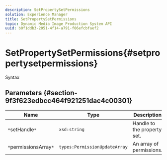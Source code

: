 ```yaml
---
description: SetPropertySetPermissions
solution: Experience Manager
title: SetPropertySetPermissions
topic: Dynamic Media Image Production System API
uuid: b0f1ddb3-2051-4f14-a791-f06efcbfaef2
---
```


# SetPropertySetPermissions{#setpropertysetpermissions}

 Syntax 

## Parameters {#section-9f3f623edbcc464f921251dac4c00301}

|  Name  | Type  | Description  |
|---|---|---|
|  `*`setHandle`*`  | `xsd:string`  | Handle to the property set.  |
|  `*`permissionsArray`*`  | `types:PermissionUpdateArray`  | An array of permissions.  |

